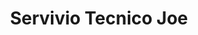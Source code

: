---
title: "Servivio Tecnico Joe"
url: /bogota-d-c/servivio-tecnico-joe/
shop: reparación de automóviles
---